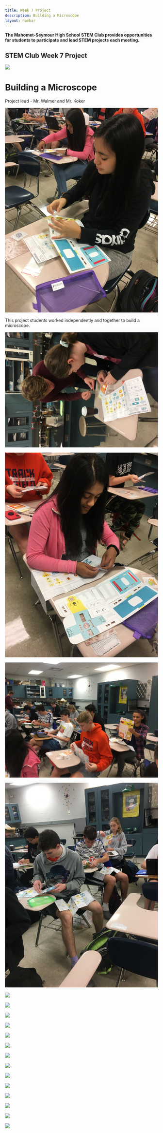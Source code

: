 ```yaml
---
title: Week 7 Project
description: Building a Microscope
layout: navbar
---
```


**The Mahomet-Seymour High School STEM Club provides opportunities for students to participate and lead STEM projects each meeting.** 


## **STEM Club Week 7 Project**

![](images/STEMClubProjectWeek7O.jpg)

# **Building a Microscope**

Project lead - Mr. Walmer and Mr. Koker

![](images/STEMClubProjectWeek7B.jpg)

This project students worked independently and together to build a microscope.             
                                                                                         
                                                                                                     
                                                                                                           
                                                                                                                
![](images/STEMClubProjectWeek7A.jpg)                                                                    

![](images/STEMClubProjectWeek7C.jpg)

![](images/STEMClubProjectWeek7E.jpg)

![](images/STEMClubProjectWeek7G.jpg)

![](images/STEMClubProjectWeek7H.jpg)

![](images/STEMClubProjectWeek7I.jpg)

![](images/STEMClubProjectWeek7V.jpg)

![](images/STEMClubProjectWeek7W.jpg)

![](images/STEMClubProjectWeek7X.jpg)

![](images/STEMClubProjectWeek7Y.jpg)

![](images/STEMClubProjectWeek7Q.jpg)

![](images/STEMClubProjectWeek7U.jpg)

![](images/STEMClubProjectWeek7S.jpg)

![](images/STEMClubProjectWeek7J.jpg)

![](images/STEMClubProjectWeek7K.jpg)

![](images/STEMClubProjectWeek7L.jpg)

![](images/STEMClubProjectWeek7M.jpg)

![](images/STEMClubProjectWeek7N.jpg)
